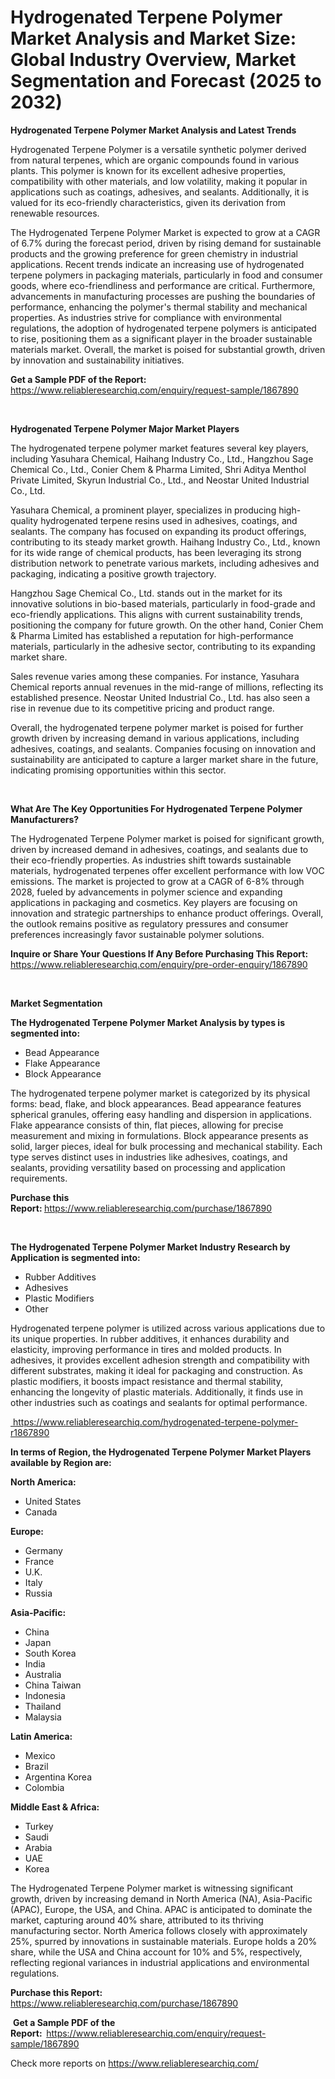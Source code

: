 <p><h1>Hydrogenated Terpene Polymer Market Analysis and Market Size: Global Industry Overview, Market Segmentation and Forecast (2025 to 2032)</h1></p><p><strong>Hydrogenated Terpene Polymer Market Analysis and Latest Trends</strong></p>
<p><p>Hydrogenated Terpene Polymer is a versatile synthetic polymer derived from natural terpenes, which are organic compounds found in various plants. This polymer is known for its excellent adhesive properties, compatibility with other materials, and low volatility, making it popular in applications such as coatings, adhesives, and sealants. Additionally, it is valued for its eco-friendly characteristics, given its derivation from renewable resources.</p><p>The Hydrogenated Terpene Polymer Market is expected to grow at a CAGR of 6.7% during the forecast period, driven by rising demand for sustainable products and the growing preference for green chemistry in industrial applications. Recent trends indicate an increasing use of hydrogenated terpene polymers in packaging materials, particularly in food and consumer goods, where eco-friendliness and performance are critical. Furthermore, advancements in manufacturing processes are pushing the boundaries of performance, enhancing the polymer's thermal stability and mechanical properties. As industries strive for compliance with environmental regulations, the adoption of hydrogenated terpene polymers is anticipated to rise, positioning them as a significant player in the broader sustainable materials market. Overall, the market is poised for substantial growth, driven by innovation and sustainability initiatives.</p></p>
<p><strong>Get a Sample PDF of the Report:&nbsp;</strong> <a href="https://www.reliableresearchiq.com/enquiry/request-sample/1867890?utm_campaign=1842&utm_medium=2&utm_source=Github&utm_content=ia&utm_term=04022025&utm_id=hydrogenated-terpene-polymer">https://www.reliableresearchiq.com/enquiry/request-sample/1867890</a></p>
<p>&nbsp;</p>
<p><strong>Hydrogenated Terpene Polymer Major Market Players</strong></p>
<p><p>The hydrogenated terpene polymer market features several key players, including Yasuhara Chemical, Haihang Industry Co., Ltd., Hangzhou Sage Chemical Co., Ltd., Conier Chem & Pharma Limited, Shri Aditya Menthol Private Limited, Skyrun Industrial Co., Ltd., and Neostar United Industrial Co., Ltd. </p><p>Yasuhara Chemical, a prominent player, specializes in producing high-quality hydrogenated terpene resins used in adhesives, coatings, and sealants. The company has focused on expanding its product offerings, contributing to its steady market growth. Haihang Industry Co., Ltd., known for its wide range of chemical products, has been leveraging its strong distribution network to penetrate various markets, including adhesives and packaging, indicating a positive growth trajectory.</p><p>Hangzhou Sage Chemical Co., Ltd. stands out in the market for its innovative solutions in bio-based materials, particularly in food-grade and eco-friendly applications. This aligns with current sustainability trends, positioning the company for future growth. On the other hand, Conier Chem & Pharma Limited has established a reputation for high-performance materials, particularly in the adhesive sector, contributing to its expanding market share.</p><p>Sales revenue varies among these companies. For instance, Yasuhara Chemical reports annual revenues in the mid-range of millions, reflecting its established presence. Neostar United Industrial Co., Ltd. has also seen a rise in revenue due to its competitive pricing and product range. </p><p>Overall, the hydrogenated terpene polymer market is poised for further growth driven by increasing demand in various applications, including adhesives, coatings, and sealants. Companies focusing on innovation and sustainability are anticipated to capture a larger market share in the future, indicating promising opportunities within this sector.</p></p>
<p>&nbsp;</p>
<p><strong>What Are The Key Opportunities For Hydrogenated Terpene Polymer Manufacturers?</strong></p>
<p><p>The Hydrogenated Terpene Polymer market is poised for significant growth, driven by increased demand in adhesives, coatings, and sealants due to their eco-friendly properties. As industries shift towards sustainable materials, hydrogenated terpenes offer excellent performance with low VOC emissions. The market is projected to grow at a CAGR of 6-8% through 2028, fueled by advancements in polymer science and expanding applications in packaging and cosmetics. Key players are focusing on innovation and strategic partnerships to enhance product offerings. Overall, the outlook remains positive as regulatory pressures and consumer preferences increasingly favor sustainable polymer solutions.</p></p>
<p><strong>Inquire or Share Your Questions If Any Before Purchasing This Report:</strong> <a href="https://www.reliableresearchiq.com/enquiry/pre-order-enquiry/1867890?utm_campaign=1842&utm_medium=2&utm_source=Github&utm_content=ia&utm_term=04022025&utm_id=hydrogenated-terpene-polymer">https://www.reliableresearchiq.com/enquiry/pre-order-enquiry/1867890</a></p>
<p>&nbsp;</p>
<p><strong>Market Segmentation</strong></p>
<p><strong>The Hydrogenated Terpene Polymer Market Analysis by types is segmented into:</strong></p>
<p><ul><li>Bead Appearance</li><li>Flake Appearance</li><li>Block Appearance</li></ul></p>
<p><p>The hydrogenated terpene polymer market is categorized by its physical forms: bead, flake, and block appearances. Bead appearance features spherical granules, offering easy handling and dispersion in applications. Flake appearance consists of thin, flat pieces, allowing for precise measurement and mixing in formulations. Block appearance presents as solid, larger pieces, ideal for bulk processing and mechanical stability. Each type serves distinct uses in industries like adhesives, coatings, and sealants, providing versatility based on processing and application requirements.</p></p>
<p><strong>Purchase this Report:&nbsp;</strong><a href="https://www.reliableresearchiq.com/purchase/1867890?utm_campaign=1842&utm_medium=2&utm_source=Github&utm_content=ia&utm_term=04022025&utm_id=hydrogenated-terpene-polymer">https://www.reliableresearchiq.com/purchase/1867890</a></p>
<p>&nbsp;</p>
<p><strong>The Hydrogenated Terpene Polymer Market Industry Research by Application is segmented into:</strong></p>
<p><ul><li>Rubber Additives</li><li>Adhesives</li><li>Plastic Modifiers</li><li>Other</li></ul></p>
<p><p>Hydrogenated terpene polymer is utilized across various applications due to its unique properties. In rubber additives, it enhances durability and elasticity, improving performance in tires and molded products. In adhesives, it provides excellent adhesion strength and compatibility with different substrates, making it ideal for packaging and construction. As plastic modifiers, it boosts impact resistance and thermal stability, enhancing the longevity of plastic materials. Additionally, it finds use in other industries such as coatings and sealants for optimal performance.</p></p>
<p><a href="https://www.reliableresearchiq.com/hydrogenated-terpene-polymer-r1867890?utm_campaign=1842&utm_medium=2&utm_source=Github&utm_content=ia&utm_term=04022025&utm_id=hydrogenated-terpene-polymer">&nbsp;https://www.reliableresearchiq.com/hydrogenated-terpene-polymer-r1867890</a></p>
<p><strong>In terms of Region, the Hydrogenated Terpene Polymer Market Players available by Region are:</strong></p>
<p>
    <p> <strong> North America: </strong>
        <ul>
            <li>United States</li>
            <li>Canada</li>
        </ul>
        </p> 
    <p> <strong> Europe: </strong>
        <ul>
            <li>Germany</li>
            <li>France</li>
            <li>U.K.</li>
            <li>Italy</li>
            <li>Russia</li>
        </ul>
        </p> 
    <p> <strong> Asia-Pacific: </strong>
        <ul>
            <li>China</li>
            <li>Japan</li>
            <li>South Korea</li>
            <li>India</li>
            <li>Australia</li>
            <li>China Taiwan</li>
            <li>Indonesia</li>
            <li>Thailand</li>
            <li>Malaysia</li>
        </ul>
        </p> 
    <p> <strong> Latin America: </strong>
        <ul>
            <li>Mexico</li>
            <li>Brazil</li>
            <li>Argentina Korea</li>
            <li>Colombia</li>
        </ul>
        </p> 
    <p> <strong> Middle East & Africa: </strong>
        <ul>
            <li>Turkey</li>
            <li>Saudi</li>
            <li>Arabia</li>
            <li>UAE</li>
            <li>Korea</li>
        </ul>
    </p>
    </p>
<p><p>The Hydrogenated Terpene Polymer market is witnessing significant growth, driven by increasing demand in North America (NA), Asia-Pacific (APAC), Europe, the USA, and China. APAC is anticipated to dominate the market, capturing around 40% share, attributed to its thriving manufacturing sector. North America follows closely with approximately 25%, spurred by innovations in sustainable materials. Europe holds a 20% share, while the USA and China account for 10% and 5%, respectively, reflecting regional variances in industrial applications and environmental regulations.</p></p>
<p><strong>Purchase this Report: </strong><a href="https://www.reliableresearchiq.com/purchase/1867890?utm_campaign=1842&utm_medium=2&utm_source=Github&utm_content=ia&utm_term=04022025&utm_id=hydrogenated-terpene-polymer">https://www.reliableresearchiq.com/purchase/1867890</a></p>
<p>&nbsp;<strong>Get a Sample PDF of the Report:&nbsp;&nbsp;</strong><a href="https://www.reliableresearchiq.com/enquiry/request-sample/1867890?utm_campaign=1842&utm_medium=2&utm_source=Github&utm_content=ia&utm_term=04022025&utm_id=hydrogenated-terpene-polymer">https://www.reliableresearchiq.com/enquiry/request-sample/1867890</a></p>
<p><strong></strong></p>
<p>Check more reports on <a href="https://www.reliableresearchiq.com/?utm_campaign=1842&utm_medium=2&utm_source=Github&utm_content=ia&utm_term=04022025&utm_id=hydrogenated-terpene-polymer">https://www.reliableresearchiq.com/</a></p>